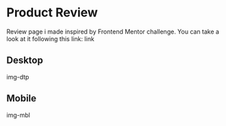 # Product Review

Review page i made inspired by Frontend Mentor challenge. You can take a look at it following this link: link

## Desktop

img-dtp

## Mobile

img-mbl